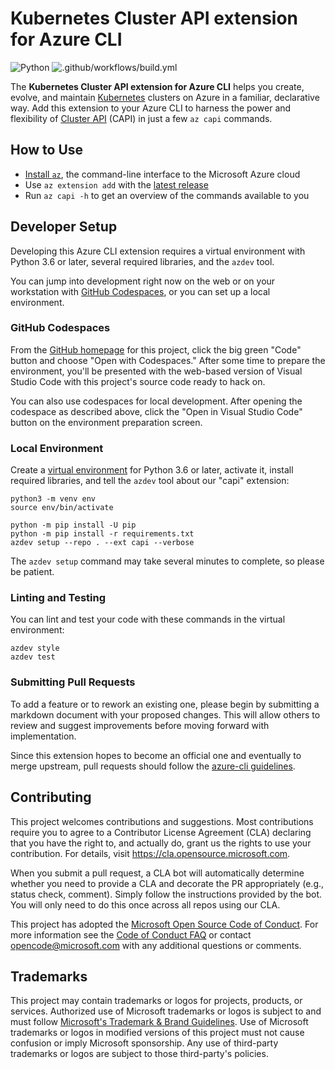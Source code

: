 # Kubernetes Cluster API extension for Azure CLI

![Python](https://img.shields.io/pypi/pyversions/azure-cli.svg?maxAge=2592000)
![.github/workflows/build.yml](https://github.com/Azure/azure-capi-cli-extension/workflows/.github/workflows/build.yml/badge.svg)

The **Kubernetes Cluster API extension for Azure CLI** helps you create, evolve, and maintain
[Kubernetes](https://kubernetes.io/) clusters on Azure in a familiar, declarative way. Add this
extension to your Azure CLI to harness the power and flexibility of
[Cluster API](https://cluster-api.sigs.k8s.io/) (CAPI) in just a few `az capi` commands.

## How to Use

* [Install `az`](https://docs.microsoft.com/cli/azure/install-azure-cli), the command-line
  interface to the Microsoft Azure cloud
* Use `az extension add` with
  the [latest release](https://github.com/Azure/azure-capi-cli-extension/releases)
* Run `az capi -h` to get an overview of the commands available to you

## Developer Setup

Developing this Azure CLI extension requires a virtual environment with Python 3.6 or later,
several required libraries, and the `azdev` tool.

You can jump into development right now on the web or on your workstation with
[GitHub Codespaces](https://github.com/features/codespaces), or you can set up a local environment.

### GitHub Codespaces

From the [GitHub homepage](https://github.com/Azure/azure-capi-cli-extension) for this project,
click the big green "Code" button and choose "Open with Codespaces." After some time to prepare the
environment, you'll be presented with the web-based version of Visual Studio Code with this
project's source code ready to hack on.

You can also use codespaces for local development. After opening the codespace as described
above, click the "Open in Visual Studio Code" button on the environment preparation screen.

### Local Environment

Create a [virtual environment](https://docs.python.org/3/tutorial/venv.html) for Python 3.6 or
later, activate it, install required libraries, and tell the `azdev` tool about our
"capi" extension:

```shell
python3 -m venv env
source env/bin/activate

python -m pip install -U pip
python -m pip install -r requirements.txt
azdev setup --repo . --ext capi --verbose
```

The `azdev setup` command may take several minutes to complete, so please be patient.

### Linting and Testing

You can lint and test your code with these commands in the virtual environment:

```shell
azdev style
azdev test
```

### Submitting Pull Requests

To add a feature or to rework an existing one, please begin by submitting a markdown document
with your proposed changes. This will allow others to review and suggest improvements before moving
forward with implementation.

Since this extension hopes to become an official one and eventually to merge upstream,
pull requests should follow the
[azure-cli guidelines](https://github.com/Azure/azure-cli/tree/dev/doc/authoring_command_modules#submitting-pull-requests).

## Contributing

This project welcomes contributions and suggestions.  Most contributions require you to agree to a
Contributor License Agreement (CLA) declaring that you have the right to, and actually do, grant us
the rights to use your contribution. For details, visit https://cla.opensource.microsoft.com.

When you submit a pull request, a CLA bot will automatically determine whether you need to provide
a CLA and decorate the PR appropriately (e.g., status check, comment). Simply follow the instructions
provided by the bot. You will only need to do this once across all repos using our CLA.

This project has adopted the [Microsoft Open Source Code of Conduct](https://opensource.microsoft.com/codeofconduct/).
For more information see the [Code of Conduct FAQ](https://opensource.microsoft.com/codeofconduct/faq/) or
contact [opencode@microsoft.com](mailto:opencode@microsoft.com) with any additional questions or comments.

## Trademarks

This project may contain trademarks or logos for projects, products, or services. Authorized use of Microsoft
trademarks or logos is subject to and must follow
[Microsoft's Trademark & Brand Guidelines](https://www.microsoft.com/en-us/legal/intellectualproperty/trademarks/usage/general).
Use of Microsoft trademarks or logos in modified versions of this project must not cause confusion or imply Microsoft sponsorship.
Any use of third-party trademarks or logos are subject to those third-party's policies.

